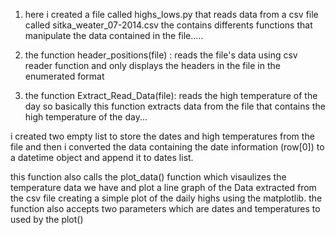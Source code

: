 1. here i created a file called highs_lows.py that reads data from a csv file called sitka_weater_07-2014.csv the contains differents functions that manipulate the data contained in the file.....

2. the function header_positions(file) : reads the file's data using csv reader function and only displays the headers in the file in the enumerated format

3. the function Extract_Read_Data(file): reads the high temperature of the day so basically this function extracts data from the file that contains the high temperature of the day...

i created two empty list to store the dates and high temperatures from the file and then i converted the data containing the date information (row[0]) to a datetime object and append it to dates list.

this function also calls the plot_data() function which visaulizes the temperature data we have and plot a line graph of the Data extracted from the csv file creating a simple plot of the daily highs using the matplotlib.
the function also accepts two parameters which are dates and temperatures to used by the plot()


